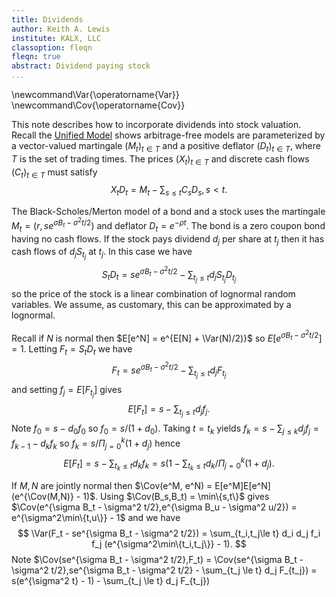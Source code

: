 ```yaml
---
title: Dividends
author: Keith A. Lewis
institute: KALX, LLC
classoption: fleqn
fleqn: true
abstract: Dividend paying stock
...
```


\newcommand\Var{\operatorname{Var}}
\newcommand\Cov{\operatorname{Cov}}

This note describes how to incorporate dividends into stock valuation.
Recall the [Unified Model](um.html) shows arbitrage-free models are
parameterized by a vector-valued martingale $(M_t)_{t\in T}$ and
a positive deflator $(D_t)_{t\in T}$, where $T$ is the set of trading times.
The prices $(X_t)_{t\in T}$ and discrete cash flows $(C_t)_{t\in T}$
must satisfy
$$
	X_t D_t = M_t - \sum_{s\le t} C_s D_s, s < t.
$$

The Black-Scholes/Merton model of a bond and a stock uses the martingale
$M_t = (r, se^{\sigma B_t - \sigma^2 t/2})$ and deflator $D_t = e^{-\rho t}$.
The bond is a zero coupon bond having no cash flows. If the stock pays
dividend $d_j$ per share at $t_j$ then it has cash flows of $d_j S_{t_j}$ at $t_j$.
In this case we have
$$
S_t D_t = se^{\sigma B_t - \sigma^2 t/2} - \sum_{t_j\le t} d_j S_{t_j} D_{t_j}
$$
so the price of the stock is a linear combination of lognormal random variables.
We assume, as customary, this can be approximated by a lognormal.

Recall if $N$ is normal then $E[e^N] = e^{E[N] + \Var(N)/2)}$
so $E[e^{\sigma B_t - \sigma^2 t/2}] = 1$.
Letting $F_t = S_t D_t$ we have
$$
F_t = se^{\sigma B_t - \sigma^2 t/2} - \sum_{t_j\le t} d_j F_{t_j}
$$
and setting $f_j = E[F_{t_j}]$ gives
$$
E[F_t] = s - \sum_{t_j\le t} d_j f_j.
$$
Note $f_0 = s - d_0 f_0$ so $f_0 = s/(1 + d_0)$.
Taking $t = t_k$ yields $f_k = s - \sum_{j\le k} d_j f_j = f_{k-1} - d_k f_k$
so $f_k = s/\Pi_{j=0}^k(1 + d_j)$ hence
$$
E[F_t] = s - \sum_{t_k\le t} d_k f_k = s(1 - \sum_{t_k\le t} d_k/\Pi_{j=0}^k(1 + d_j).
$$

If $M,N$ are jointly normal then $\Cov(e^M, e^N) = E[e^M]E[e^N](e^{\Cov(M,N)} - 1)$.
Using $\Cov(B_s,B_t) = \min\{s,t\}$ gives
$\Cov(e^{\sigma B_t - \sigma^2 t/2},e^{\sigma B_u - \sigma^2 u/2}) = e^{\sigma^2\min\{t,u\}} - 1$
and we have
$$
\Var(F_t - se^{\sigma B_t - \sigma^2 t/2}) = \sum_{t_i,t_j\le t} d_i d_j f_i f_j (e^{\sigma^2\min\{t_i,t_j\}} - 1).
$$
Note $\Cov(se^{\sigma B_t - \sigma^2 t/2},F_t)
= \Cov(se^{\sigma B_t - \sigma^2 t/2},se^{\sigma B_t - \sigma^2 t/2} - \sum_{t_j \le t} d_j F_{t_j})
= s(e^{\sigma^2 t} - 1) - \sum_{t_j \le t} d_j F_{t_j})
